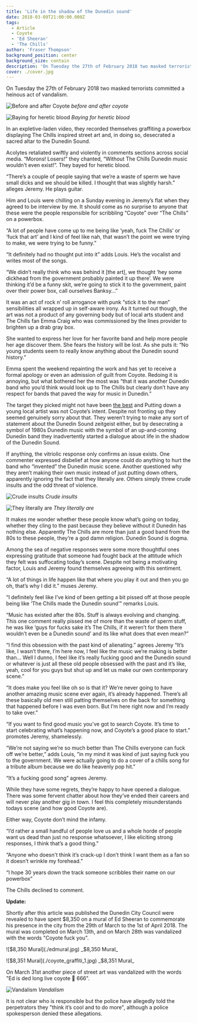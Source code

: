 ```yaml
---
title: 'Life in the shadow of the Dunedin sound'
date: 2018-03-09T21:00:00.000Z
tags:
  - Article
  - Coyote
  - 'Ed Sheeran'
  - 'The Chills'
author: 'Fraser Thompson'
background_position: center
background_size: contain
description: 'On Tuesday the 27th of February 2018 two masked terrorists committed a heinous act of vandalism.'
cover: ./cover.jpg
---
```


On Tuesday the 27th of February 2018 two masked terrorists committed a heinous act of vandalism.

![Before and after Coyote](./before_after.jpg)
_before and after coyote_

![Baying for heretic blood](./coyote_comments_1.jpg)
_Baying for heretic blood_

In an expletive-laden video, they recorded themselves graffiting a powerbox displaying The Chills inspired street art and, in doing so, desecrated a sacred altar to the Dunedin Sound.

Acolytes retaliated swiftly and violently in comments sections across social media. “Morons! Losers!” they chanted, “Without The Chills Dunedin music wouldn’t even exist!”. They bayed for heretic blood.

“There’s a couple of people saying that we’re a waste of sperm we have small dicks and we should be killed. I thought that was slightly harsh.” alleges Jeremy. He plays guitar.

Him and Louis were chilling on a Sunday evening in Jeremy’s flat when they agreed to be interview by me. It should come as no surprise to anyone that these were the people responsible for scribbling “Coyote” over “The Chills” on a powerbox.

“A lot of people have come up to me being like ‘yeah, fuck The Chills’ or ‘fuck that art’ and I kind of feel like nah, that wasn’t the point we were trying to make, we were trying to be funny.”

“It definitely had no thought put into it” adds Louis. He’s the vocalist and writes most of the songs.

“We didn’t really think who was behind it [the art], we thought ‘hey some dickhead from the government probably painted it up there’. We were thinking it’d be a funny skit, we’re going to stick it to the government, paint over their power box, call ourselves Banksy...”

It was an act of rock n’ roll arrogance with punk “stick it to the man” sensibilities all wrapped up in self-aware irony. As it turned out though, the art was not a product of any governing body but of local arts student and The Chills fan Emma Craig who was commissioned by the lines provider to brighten up a drab gray box.

She wanted to express her love for her favorite band and help more people her age discover them. She fears the history will be lost. As she puts it: “No young students seem to really know anything about the Dunedin sound history.”

Emma spent the weekend repainting the work and has yet to receive a formal apology or even an admission of guilt from Coyote. Redoing it is annoying, but what bothered her the most was “that it was another Dunedin band who you’d think would look up to The Chills but clearly don’t have any respect for bands that paved the way for music in Dunedin.”

The target they picked might not have been [the best](https://www.odt.co.nz/news/dunedin/dunedin-painting-town-ed) and Putting down a young local artist was not Coyote’s intent. Despite not fronting up they seemed genuinely sorry about that. They weren’t trying to make any sort of statement about the Dunedin Sound zeitgeist either, but by desecrating a symbol of 1980s Dunedin music with the symbol of an up-and-coming Dunedin band they inadvertently started a dialogue about life in the shadow of the Dunedin Sound.

If anything, the vitriolic response only confirms an issue exists. One commenter expressed disbelief at how anyone could do anything to hurt the band who “invented” the Dunedin music scene. Another questioned why they aren’t making their own music instead of just putting down others, apparently ignoring the fact that they literally are. Others simply threw crude insults and the odd threat of violence.

![Crude insults](./coyote_comments_3.jpg)
_Crude insults_

![They literally are](./coyote_comments_2.jpg)
_They literally are_

It makes me wonder whether these people know what’s going on today, whether they cling to the past because they believe without it Dunedin has nothing else. Apparently The Chills are more than just a good band from the 80s to these people, they’re a god damn religion. Dunedin Sound is dogma.

Among the sea of negative responses were some more thoughtful ones expressing gratitude that someone had fought back at the attitude which they felt was suffocating today’s scene. Despite not being a motivating factor, Louis and Jeremy found themselves agreeing with this sentiment.

“A lot of things in life happen like that where you play it out and then you go oh, that’s why I did it.” muses Jeremy.

“I definitely feel like I’ve kind of been getting a bit pissed off at those people being like ‘The Chills made the Dunedin sound’” remarks Louis.

“Music has existed after the 80s. Stuff is always evolving and changing. This one comment really pissed me of more than the waste of sperm stuff, he was like ‘guys for fucks sake it’s The Chills, if it weren’t for them there wouldn’t even be a Dunedin sound’ and its like what does that even mean?”

“I find this obsession with the past kind of alienating.” agrees Jeremy “It’s like, I wasn’t there, I’m here now, I feel like the music we’re making is better than... Well I dunno, I feel like it’s really fucking good and the Dunedin sound or whatever is just all these old people obsessed with the past and it’s like, yeah, cool for you guys but shut up and let us make our own contemporary scene.”

“It does make you feel like oh so is that it? We’re never going to have another amazing music scene ever again, it’s already happened. There’s all these basically old men still patting themselves on the back for something that happened before I was even born. But I’m here right now and I’m ready to take over.”

“If you want to find good music you’ve got to search Coyote. It’s time to start celebrating what’s happening now, and Coyote’s a good place to start.” promotes Jeremy, shamelessly.

“We’re not saying we’re so much better than The Chills everyone can fuck off we’re better,” adds Louis, ”in my mind it was kind of just saying fuck you to the government. We were actually going to do a cover of a chills song for a tribute album because we do like heavenly pop hit.”

“It’s a fucking good song” agrees Jeremy.

While they have some regrets, they’re happy to have opened a dialogue. There was some fervent chatter about how they’ve ended their careers and will never play another gig in town. I feel this completely misunderstands todays scene (and how good Coyote are).

Either way, Coyote don’t mind the infamy.

“I’d rather a small handful of people love us and a whole horde of people want us dead than just no response whatsoever, I like eliciting strong responses, I think that’s a good thing.”

“Anyone who doesn't think it’s crack-up I don’t think I want them as a fan so it doesn’t wrinkle my forehead.”

“I hope 30 years down the track someone scribbles their name on our powerbox”

The Chills declined to comment.

**Update:**

Shortly after this article was published the Dunedin City Council were revealed to have spent $8,350 on a mural of Ed Sheeran to commemorate his presence in the city from the 29th of March to the 1st of April 2018. The mural was completed on March 13th, and on March 28th was vandalized with the words "Coyote fuck you".

![$8,350 Mural](./edmural.jpg)
_$8,350 Mural_

![$8,351 Mural](./coyote_graffiti_1.jpg)
_$8,351 Mural_

On March 31st another piece of street art was vandalized with the words "Ed is ded long live coyote 🤘 666".

![Vandalism](./coyote_graffiti_2.jpg)
_Vandalism_

It is not clear who is responsible but the police have allegedly told the perpetrators they "think it’s cool and to do more", although a police spokesperson denied these allegations.
